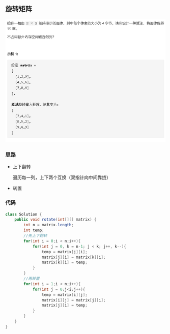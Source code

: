 ## 旋转矩阵

![image-20210120211408543](旋转矩阵.png)

### 思路

- 上下翻转

  遍历每一列，上下两个互换（双指针向中间靠拢）

- 转置

### 代码

```java
class Solution {
    public void rotate(int[][] matrix) {
        int n = matrix.length;
        int temp;
        //先上下翻转
        for(int i = 0;i < n;i++){
            for(int j = 0, k = n-1; j < k; j++, k--){
                temp = matrix[j][i];
                matrix[j][i] = matrix[k][i];
                matrix[k][i] = temp;
            }
        }
        //再转置
        for(int i = 1;i < n;i++){
            for(int j = 0;j<i;j++){
                temp = matrix[i][j];
                matrix[i][j] = matrix[j][i];
                matrix[j][i] = temp;
            }
        }
    }
}
```

